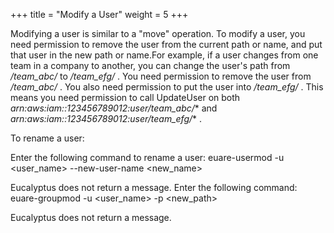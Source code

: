 +++
title = "Modify a User"
weight = 5
+++

Modifying a user is similar to a "move" operation. To modify a user, you need permission to remove the user from the current path or name, and put that user in the new path or name.For example, if a user changes from one team in a company to another, you can change the user's path from */team_abc/* to */team_efg/* . You need permission to remove the user from */team_abc/* . You also need permission to put the user into */team_efg/* . This means you need permission to call UpdateUser on both *arn:aws:iam::123456789012:user/team_abc/** and *arn:aws:iam::123456789012:user/team_efg/** . 

To rename a user: 

Enter the following command to rename a user: 
    euare-usermod -u <user_name> --new-user-name <new_name>

Eucalyptus does not return a message. Enter the following command: 
    euare-groupmod -u <user_name> -p <new_path>

Eucalyptus does not return a message. 